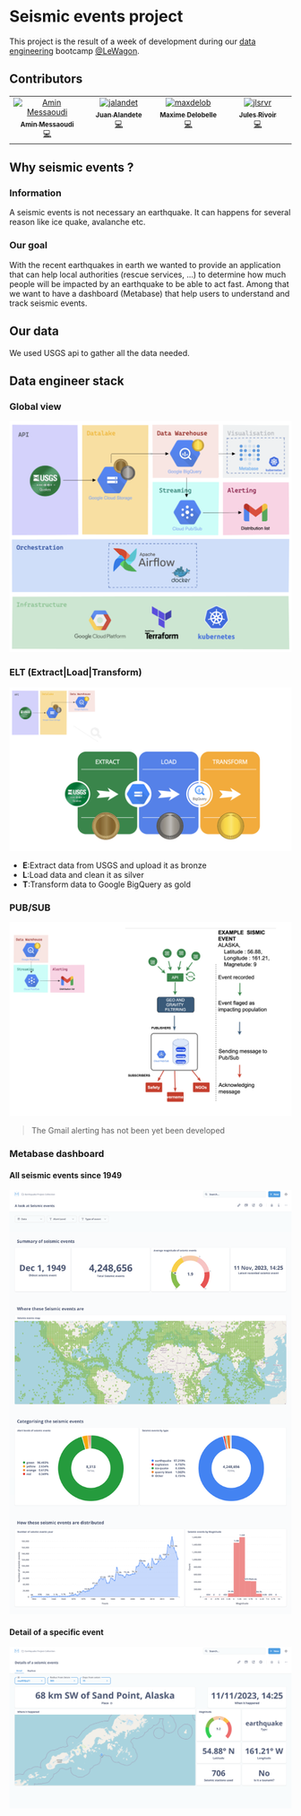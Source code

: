 # Seismic events project

This project is the result of a week of development during our [data engineering](https://info.lewagon.com/en/data-engineering) bootcamp [@LeWagon](https://github.com/lewagon).

## Contributors

<table>
   <tbody>
     <tr>
       <td align="center" valign="top" width="14.28%"><a href="https://github.com/messaoudia"><img src="https://avatars.githubusercontent.com/u/4719434?v=4?s=100" width="100px;" alt="Amin Messaoudi"/><br /><sub><b>Amin Messaoudi</b></sub></a><br /><a href="https://github.com/batch1413-earthquake/earthquake-project/commits?author=messaoudia" title="Code">💻</a></td>
       <td align="center" valign="top" width="14.28%"><a href="https://github.com/jalandet"><img src="https://avatars.githubusercontent.com/u/40422792?v=4?s=100" width="100px;" alt="jalandet"/><br /><sub><b>Juan Alandete</b></sub></a><br /><a href="https://github.com/batch1413-earthquake/earthquake-project/commits?author=jalandet" title="Code">💻</a></td>
       <td align="center" valign="top" width="14.28%"><a href="https://github.com/maxdelob"><img src="https://avatars.githubusercontent.com/u/8874607?v=4?s=100" width="100px;" alt="maxdelob"/><br /><sub><b>Maxime Delobelle</b></sub></a><br /><a href="https://github.com/batch1413-earthquake/earthquake-project/commits?author=maxdelob" title="Code">💻</a></td>
       <td align="center" valign="top" width="14.28%"><a href="https://github.com/jlsrvr"><img src="https://avatars.githubusercontent.com/u/24507606?v=4" width="100px;" alt="jlsrvr"/><br /><sub><b>Jules Rivoir</b></sub></a><br /><a href="https://github.com/batch1413-earthquake/earthquake-project/commits?author=maxdelob" title="Code">💻</a></td>
     </tr>
   </tbody>
 </table>

## Why seismic events ?

### Information

A seismic events is not necessary an earthquake. It can happens for several reason like ice quake, avalanche etc.

### Our goal

With the recent earthquakes in earth we wanted to provide an application that can help local authorities (rescue services, ...) to determine how much people will be impacted by an earthquake to be able to act fast.
Among that we want to have a dashboard (Metabase) that help users to understand and track seismic events.

## Our data

We used USGS api to gather all the data needed.

## Data engineer stack

### Global view

![](images/stack.png)

### ELT (Extract|Load|Transform)

![](images/elt.png)

- **E**:Extract data from USGS and upload it as bronze
- **L**:Load data and clean it as silver
- **T**:Transform data to Google BigQuery as gold

### PUB/SUB

![](images/pub_sub.png)

> The Gmail alerting has not been yet been developed

### Metabase dashboard

#### All seismic events since 1949

![](images/all_seismic_events.png)

#### Detail of a specific event

![](images/detail_of_a_seismic_event.png)
